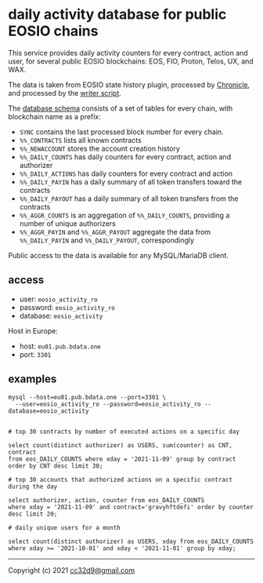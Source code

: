 # daily activity database for public EOSIO chains

This service provides daily activity counters for every contract, action and user, for several public EOSIO blockchains: EOS, FIO, Proton, Telos, UX, and WAX.

The data is taken from EOSIO state history plugin, processed by [Chronicle](https://github.com/EOSChronicleProject), and processed by the [writer script](https://github.com/cc32d9/eosio_activity_db). 

The [database schema](https://github.com/cc32d9/eosio_activity_db/blob/master/eosio_activity_tables.psql) consists of a set of tables for every chain, with blockchain name as a prefix: 

* `SYNC` contains the last processed block number for every chain.
* `%%_CONTRACTS` lists all known contracts
* `%%_NEWACCOUNT` stores the account creation history
* `%%_DAILY_COUNTS` has daily counters for every contract, action and authorizer
* `%%_DAILY_ACTIONS` has daily counters for every contract and action
* `%%_DAILY_PAYIN` has a daily summary of all token transfers toward the contracts
* `%%_DAILY_PAYOUT` has a daily summary of all token transfers from the contracts
* `%%_AGGR_COUNTS` is an aggregation of `%%_DAILY_COUNTS`, providing a number of unique authorizers
* `%%_AGGR_PAYIN` and `%%_AGGR_PAYOUT` aggregate the data from `%%_DAILY_PAYIN` and `%%_DAILY_PAYOUT`, correspondingly

Public access to the data is available for any MySQL/MariaDB client. 

## access

* user: `eosio_activity_ro`
* password: `eosio_activity_ro`
* database: `eosio_activity`

Host in Europe:

* host: `eu01.pub.bdata.one`
* port: `3301`


## examples

```
mysql --host=eu01.pub.bdata.one --port=3301 \
  --user=eosio_activity_ro --password=eosio_activity_ro --database=eosio_activity


# top 30 contracts by number of executed actions on a specific day

select count(distinct authorizer) as USERS, sum(counter) as CNT, contract 
from eos_DAILY_COUNTS where xday = '2021-11-09' group by contract  order by CNT desc limit 30;

# top 30 accounts that authorized actions on a specific contract during the day

select authorizer, action, counter from eos_DAILY_COUNTS 
where xday = '2021-11-09' and contract='gravyhftdefi' order by counter desc limit 20;

# daily unique users for a month

select count(distinct authorizer) as USERS, xday from eos_DAILY_COUNTS 
where xday >= '2021-10-01' and xday < '2021-11-01' group by xday;

```



---
Copyright (c) 2021 cc32d9@gmail.com
